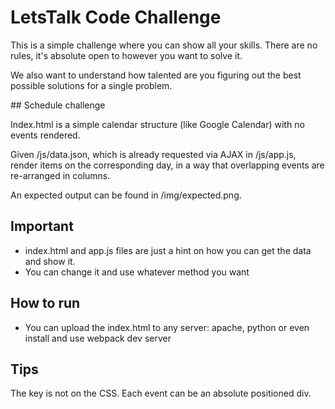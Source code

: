 # LetsTalk Code Challenge
 
This is a simple challenge where you can show all your skills. There are no rules, it's absolute open to however you want to solve it. 

We also want to understand how talented are you figuring out the best possible solutions for a single problem.

## Schedule challenge

Index.html is a simple calendar structure (like Google Calendar) with no events rendered.

Given /js/data.json, which is already requested via AJAX in /js/app.js, render items on the corresponding day, in a way that overlapping events are re-arranged in columns.

An expected output can be found in /img/expected.png.

## Important

- index.html and app.js files are just a hint on how you can get the data and show it.
- You can change it and use whatever method you want

## How to run

- You can upload the index.html to any server: apache, python or even install and use webpack dev server

## Tips
The key is not on the CSS. Each event can be an absolute positioned div.
